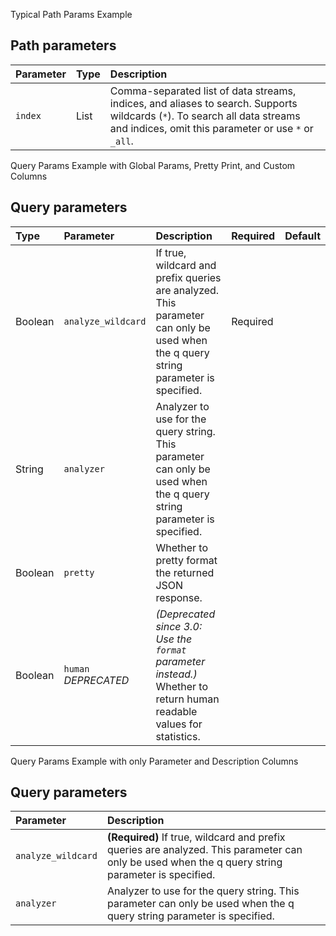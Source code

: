 Typical Path Params Example

<!-- spec_insert_start
api: search
component: path_parameters
-->
## Path parameters
Parameter | Type | Description
:--- | :--- | :---
`index` | List | Comma-separated list of data streams, indices, and aliases to search. Supports wildcards (`*`). To search all data streams and indices, omit this parameter or use `*` or `_all`.
<!-- spec_insert_end -->

Query Params Example with Global Params, Pretty Print, and Custom Columns

<!-- spec_insert_start
api: search
component: query_parameters
include_global: true
pretty: true
columns: Type, Parameter, Description, Required, Default
-->
## Query parameters
| Type    | Parameter                 | Description                                                                                                                        | Required | Default |
|:--------|:--------------------------|:-----------------------------------------------------------------------------------------------------------------------------------|:---------|:--------|
| Boolean | `analyze_wildcard`        | If true, wildcard and prefix queries are analyzed. This parameter can only be used when the q query string parameter is specified. | Required |         |
| String  | `analyzer`                | Analyzer to use for the query string. This parameter can only be used when the q query string parameter is specified.              |          |         |
| Boolean | `pretty`                  | Whether to pretty format the returned JSON response.                                                                               |          |         |
| Boolean | `human` <br> _DEPRECATED_ | _(Deprecated since 3.0: Use the `format` parameter instead.)_ Whether to return human readable values for statistics.              |          |         |
<!-- spec_insert_end -->

Query Params Example with only Parameter and Description Columns

<!-- spec_insert_start
api: search
component: query_parameters
columns: Parameter, Description
-->
## Query parameters
Parameter | Description
:--- | :---
`analyze_wildcard` | **(Required)** If true, wildcard and prefix queries are analyzed. This parameter can only be used when the q query string parameter is specified.
`analyzer` | Analyzer to use for the query string. This parameter can only be used when the q query string parameter is specified.
<!-- spec_insert_end -->
